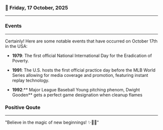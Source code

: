 ### 📅 Friday, 17 October, 2025
------
### Events
------
Certainly! Here are some notable events that have occurred on October 17th in the USA:

- **1979**: The first official National International Day for the Eradication of Poverty.
  
- **1991**: The U.S. hosts the first official practice day before the MLB World Series allowing for media coverage and promotion, featuring instant replay technology.

- **1992**:** Major League Baseball Young pitching phenom, Dwight Gooden** gets a perfect game designation when cleanup flames
### Positive Qoute
------
"Believe in the magic of new beginnings! ✨🌈🎈"
